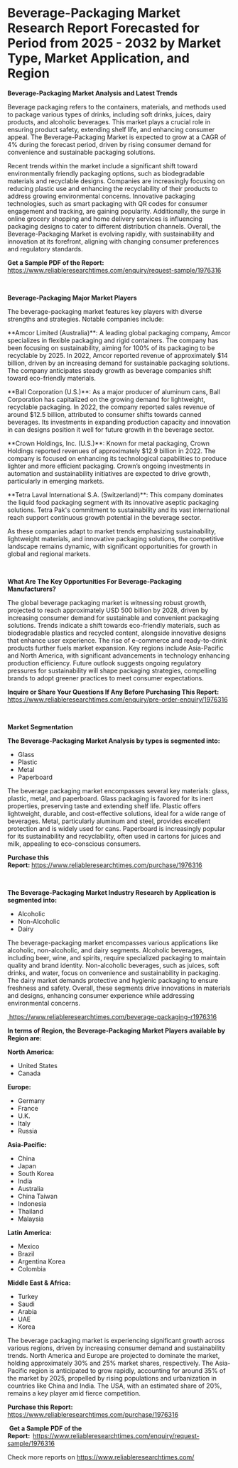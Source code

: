 <p><h1>Beverage-Packaging Market Research Report Forecasted for Period from 2025 -  2032 by Market Type, Market Application, and Region</h1></p><p><strong>Beverage-Packaging Market Analysis and Latest Trends</strong></p>
<p><p>Beverage packaging refers to the containers, materials, and methods used to package various types of drinks, including soft drinks, juices, dairy products, and alcoholic beverages. This market plays a crucial role in ensuring product safety, extending shelf life, and enhancing consumer appeal. The Beverage-Packaging Market is expected to grow at a CAGR of 4% during the forecast period, driven by rising consumer demand for convenience and sustainable packaging solutions.</p><p>Recent trends within the market include a significant shift toward environmentally friendly packaging options, such as biodegradable materials and recyclable designs. Companies are increasingly focusing on reducing plastic use and enhancing the recyclability of their products to address growing environmental concerns. Innovative packaging technologies, such as smart packaging with QR codes for consumer engagement and tracking, are gaining popularity. Additionally, the surge in online grocery shopping and home delivery services is influencing packaging designs to cater to different distribution channels. Overall, the Beverage-Packaging Market is evolving rapidly, with sustainability and innovation at its forefront, aligning with changing consumer preferences and regulatory standards.</p></p>
<p><strong>Get a Sample PDF of the Report:&nbsp;</strong> <a href="https://www.reliableresearchtimes.com/enquiry/request-sample/1976316?utm_campaign=2007&utm_medium=2&utm_source=Github&utm_content=ia&utm_term=15012025&utm_id=beverage-packaging">https://www.reliableresearchtimes.com/enquiry/request-sample/1976316</a></p>
<p>&nbsp;</p>
<p><strong>Beverage-Packaging Major Market Players</strong></p>
<p><p>The beverage-packaging market features key players with diverse strengths and strategies. Notable companies include:</p><p>**Amcor Limited (Australia)**: A leading global packaging company, Amcor specializes in flexible packaging and rigid containers. The company has been focusing on sustainability, aiming for 100% of its packaging to be recyclable by 2025. In 2022, Amcor reported revenue of approximately $14 billion, driven by an increasing demand for sustainable packaging solutions. The company anticipates steady growth as beverage companies shift toward eco-friendly materials.</p><p>**Ball Corporation (U.S.)**: As a major producer of aluminum cans, Ball Corporation has capitalized on the growing demand for lightweight, recyclable packaging. In 2022, the company reported sales revenue of around $12.5 billion, attributed to consumer shifts towards canned beverages. Its investments in expanding production capacity and innovation in can designs position it well for future growth in the beverage sector.</p><p>**Crown Holdings, Inc. (U.S.)**: Known for metal packaging, Crown Holdings reported revenues of approximately $12.9 billion in 2022. The company is focused on enhancing its technological capabilities to produce lighter and more efficient packaging. Crown’s ongoing investments in automation and sustainability initiatives are expected to drive growth, particularly in emerging markets.</p><p>**Tetra Laval International S.A. (Switzerland)**: This company dominates the liquid food packaging segment with its innovative aseptic packaging solutions. Tetra Pak's commitment to sustainability and its vast international reach support continuous growth potential in the beverage sector.</p><p>As these companies adapt to market trends emphasizing sustainability, lightweight materials, and innovative packaging solutions, the competitive landscape remains dynamic, with significant opportunities for growth in global and regional markets.</p></p>
<p>&nbsp;</p>
<p><strong>What Are The Key Opportunities For Beverage-Packaging Manufacturers?</strong></p>
<p><p>The global beverage packaging market is witnessing robust growth, projected to reach approximately USD 500 billion by 2028, driven by increasing consumer demand for sustainable and convenient packaging solutions. Trends indicate a shift towards eco-friendly materials, such as biodegradable plastics and recycled content, alongside innovative designs that enhance user experience. The rise of e-commerce and ready-to-drink products further fuels market expansion. Key regions include Asia-Pacific and North America, with significant advancements in technology enhancing production efficiency. Future outlook suggests ongoing regulatory pressures for sustainability will shape packaging strategies, compelling brands to adopt greener practices to meet consumer expectations.</p></p>
<p><strong>Inquire or Share Your Questions If Any Before Purchasing This Report:</strong> <a href="https://www.reliableresearchtimes.com/enquiry/pre-order-enquiry/1976316?utm_campaign=2007&utm_medium=2&utm_source=Github&utm_content=ia&utm_term=15012025&utm_id=beverage-packaging">https://www.reliableresearchtimes.com/enquiry/pre-order-enquiry/1976316</a></p>
<p>&nbsp;</p>
<p><strong>Market Segmentation</strong></p>
<p><strong>The Beverage-Packaging Market Analysis by types is segmented into:</strong></p>
<p><ul><li>Glass</li><li>Plastic</li><li>Metal</li><li>Paperboard</li></ul></p>
<p><p>The beverage packaging market encompasses several key materials: glass, plastic, metal, and paperboard. Glass packaging is favored for its inert properties, preserving taste and extending shelf life. Plastic offers lightweight, durable, and cost-effective solutions, ideal for a wide range of beverages. Metal, particularly aluminum and steel, provides excellent protection and is widely used for cans. Paperboard is increasingly popular for its sustainability and recyclability, often used in cartons for juices and milk, appealing to eco-conscious consumers.</p></p>
<p><strong>Purchase this Report:&nbsp;</strong><a href="https://www.reliableresearchtimes.com/purchase/1976316?utm_campaign=2007&utm_medium=2&utm_source=Github&utm_content=ia&utm_term=15012025&utm_id=beverage-packaging">https://www.reliableresearchtimes.com/purchase/1976316</a></p>
<p>&nbsp;</p>
<p><strong>The Beverage-Packaging Market Industry Research by Application is segmented into:</strong></p>
<p><ul><li>Alcoholic</li><li>Non-Alcoholic</li><li>Dairy</li></ul></p>
<p><p>The beverage-packaging market encompasses various applications like alcoholic, non-alcoholic, and dairy segments. Alcoholic beverages, including beer, wine, and spirits, require specialized packaging to maintain quality and brand identity. Non-alcoholic beverages, such as juices, soft drinks, and water, focus on convenience and sustainability in packaging. The dairy market demands protective and hygienic packaging to ensure freshness and safety. Overall, these segments drive innovations in materials and designs, enhancing consumer experience while addressing environmental concerns.</p></p>
<p><a href="https://www.reliableresearchtimes.com/beverage-packaging-r1976316?utm_campaign=2007&utm_medium=2&utm_source=Github&utm_content=ia&utm_term=15012025&utm_id=beverage-packaging">&nbsp;https://www.reliableresearchtimes.com/beverage-packaging-r1976316</a></p>
<p><strong>In terms of Region, the Beverage-Packaging Market Players available by Region are:</strong></p>
<p>
    <p> <strong> North America: </strong>
        <ul>
            <li>United States</li>
            <li>Canada</li>
        </ul>
        </p> 
    <p> <strong> Europe: </strong>
        <ul>
            <li>Germany</li>
            <li>France</li>
            <li>U.K.</li>
            <li>Italy</li>
            <li>Russia</li>
        </ul>
        </p> 
    <p> <strong> Asia-Pacific: </strong>
        <ul>
            <li>China</li>
            <li>Japan</li>
            <li>South Korea</li>
            <li>India</li>
            <li>Australia</li>
            <li>China Taiwan</li>
            <li>Indonesia</li>
            <li>Thailand</li>
            <li>Malaysia</li>
        </ul>
        </p> 
    <p> <strong> Latin America: </strong>
        <ul>
            <li>Mexico</li>
            <li>Brazil</li>
            <li>Argentina Korea</li>
            <li>Colombia</li>
        </ul>
        </p> 
    <p> <strong> Middle East & Africa: </strong>
        <ul>
            <li>Turkey</li>
            <li>Saudi</li>
            <li>Arabia</li>
            <li>UAE</li>
            <li>Korea</li>
        </ul>
    </p>
    </p>
<p><p>The beverage packaging market is experiencing significant growth across various regions, driven by increasing consumer demand and sustainability trends. North America and Europe are projected to dominate the market, holding approximately 30% and 25% market shares, respectively. The Asia-Pacific region is anticipated to grow rapidly, accounting for around 35% of the market by 2025, propelled by rising populations and urbanization in countries like China and India. The USA, with an estimated share of 20%, remains a key player amid fierce competition.</p></p>
<p><strong>Purchase this Report: </strong><a href="https://www.reliableresearchtimes.com/purchase/1976316?utm_campaign=2007&utm_medium=2&utm_source=Github&utm_content=ia&utm_term=15012025&utm_id=beverage-packaging">https://www.reliableresearchtimes.com/purchase/1976316</a></p>
<p>&nbsp;<strong>Get a Sample PDF of the Report:&nbsp;&nbsp;</strong><a href="https://www.reliableresearchtimes.com/enquiry/request-sample/1976316?utm_campaign=2007&utm_medium=2&utm_source=Github&utm_content=ia&utm_term=15012025&utm_id=beverage-packaging">https://www.reliableresearchtimes.com/enquiry/request-sample/1976316</a></p>
<p><strong></strong></p>
<p>Check more reports on <a href="https://www.reliableresearchtimes.com/?utm_campaign=2007&utm_medium=2&utm_source=Github&utm_content=ia&utm_term=15012025&utm_id=beverage-packaging">https://www.reliableresearchtimes.com/</a></p>